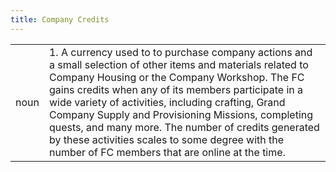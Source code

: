 ```yaml
---
title: Company Credits
---
```

| | |
| --- | --- |
| noun | 1.  	A currency used to to purchase company actions and a small selection of other items and materials related to Company Housing or the Company Workshop. The FC gains credits when any of its members participate in a wide variety of activities, including crafting, Grand Company Supply and Provisioning Missions, completing quests, and many more. The number of credits generated by these activities scales to some degree with the number of FC members that are online at the time.	|
